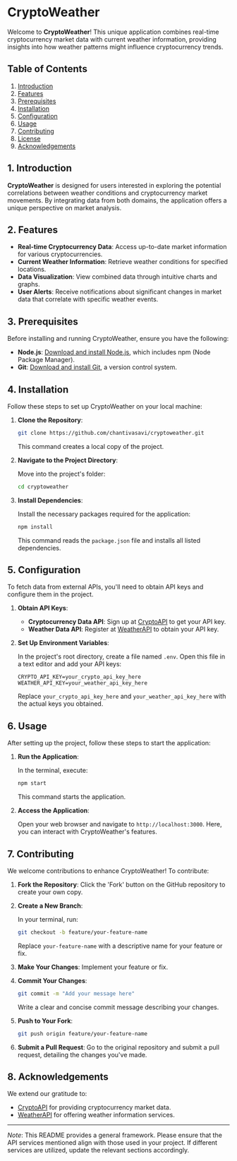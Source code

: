 # CryptoWeather

Welcome to **CryptoWeather**! This unique application combines real-time cryptocurrency market data with current weather information, providing insights into how weather patterns might influence cryptocurrency trends.

## Table of Contents

1. [Introduction](#introduction)
2. [Features](#features)
3. [Prerequisites](#prerequisites)
4. [Installation](#installation)
5. [Configuration](#configuration)
6. [Usage](#usage)
7. [Contributing](#contributing)
8. [License](#license)
9. [Acknowledgements](#acknowledgements)

## 1. Introduction

**CryptoWeather** is designed for users interested in exploring the potential correlations between weather conditions and cryptocurrency market movements. By integrating data from both domains, the application offers a unique perspective on market analysis.

## 2. Features

- **Real-time Cryptocurrency Data**: Access up-to-date market information for various cryptocurrencies.
- **Current Weather Information**: Retrieve weather conditions for specified locations.
- **Data Visualization**: View combined data through intuitive charts and graphs.
- **User Alerts**: Receive notifications about significant changes in market data that correlate with specific weather events.

## 3. Prerequisites

Before installing and running CryptoWeather, ensure you have the following:

- **Node.js**: [Download and install Node.js](https://nodejs.org/), which includes npm (Node Package Manager).
- **Git**: [Download and install Git](https://git-scm.com/), a version control system.

## 4. Installation

Follow these steps to set up CryptoWeather on your local machine:

1. **Clone the Repository**:

   ```bash
   git clone https://github.com/chantivasavi/cryptoweather.git
   ```

   This command creates a local copy of the project.

2. **Navigate to the Project Directory**:

   Move into the project's folder:

   ```bash
   cd cryptoweather
   ```

3. **Install Dependencies**:

   Install the necessary packages required for the application:

   ```bash
   npm install
   ```

   This command reads the `package.json` file and installs all listed dependencies.

## 5. Configuration

To fetch data from external APIs, you'll need to obtain API keys and configure them in the project.

1. **Obtain API Keys**:

   - **Cryptocurrency Data API**: Sign up at [CryptoAPI](https://cryptoapi.com) to get your API key.
   - **Weather Data API**: Register at [WeatherAPI](https://weatherapi.com) to obtain your API key.

2. **Set Up Environment Variables**:

   In the project's root directory, create a file named `.env`. Open this file in a text editor and add your API keys:

   ```env
   CRYPTO_API_KEY=your_crypto_api_key_here
   WEATHER_API_KEY=your_weather_api_key_here
   ```

   Replace `your_crypto_api_key_here` and `your_weather_api_key_here` with the actual keys you obtained.

## 6. Usage

After setting up the project, follow these steps to start the application:

1. **Run the Application**:

   In the terminal, execute:

   ```bash
   npm start
   ```

   This command starts the application.

2. **Access the Application**:

   Open your web browser and navigate to `http://localhost:3000`. Here, you can interact with CryptoWeather's features.

## 7. Contributing

We welcome contributions to enhance CryptoWeather! To contribute:

1. **Fork the Repository**: Click the 'Fork' button on the GitHub repository to create your own copy.

2. **Create a New Branch**:

   In your terminal, run:

   ```bash
   git checkout -b feature/your-feature-name
   ```

   Replace `your-feature-name` with a descriptive name for your feature or fix.

3. **Make Your Changes**: Implement your feature or fix.

4. **Commit Your Changes**:

   ```bash
   git commit -m "Add your message here"
   ```

   Write a clear and concise commit message describing your changes.

5. **Push to Your Fork**:

   ```bash
   git push origin feature/your-feature-name
   ```

6. **Submit a Pull Request**: Go to the original repository and submit a pull request, detailing the changes you've made.


## 8. Acknowledgements

We extend our gratitude to:

- [CryptoAPI](https://cryptoapi.com) for providing cryptocurrency market data.
- [WeatherAPI](https://weatherapi.com) for offering weather information services.

---

*Note*: This README provides a general framework. Please ensure that the API services mentioned align with those used in your project. If different services are utilized, update the relevant sections accordingly.
